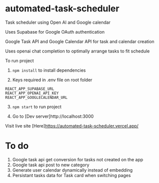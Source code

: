 # automated-task-scheduler

Task scheduler using Open AI and Google calendar

Uses Supabase for Google OAuth authentication

Google Task API and Google Calendar API for task and calendar creation

Uses openai chat completion to optimally arrange tasks to fit schedule

To run project

1. `npm install` to install dependencies

2. Keys required in .env file on root folder

```REACT_APP_SUPABASE_KEY
REACT_APP_SUPABASE_URL
REACT_APP_OPENAI_API_KEY
REACT_APP_GOOGLECALENDAR_URL
```

3. `npm start` to run project

4. Go to [Dev server]http://localhost:3000

Visit live site [Here]https://automated-task-scheduler.vercel.app/

# To do

1. Google task api get conversion for tasks not created on the app
2. Google task api post to new category
3. Generate user calendar dynamically instead of embedding
4. Persistant tasks data for Task card when switching pages
